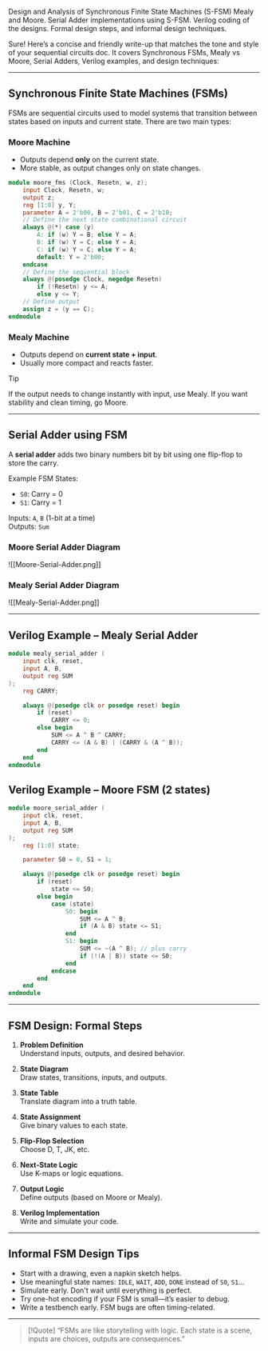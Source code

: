 Design and Analysis of Synchronous Finite State Machines (S-FSM) Mealy and Moore. Serial Adder implementations using S-FSM. Verilog coding of the designs. Formal design steps, and informal design techniques.

Sure! Here’s a concise and friendly write-up that matches the tone and style of your sequential circuits doc. It covers Synchronous FSMs, Mealy vs Moore, Serial Adders, Verilog examples, and design techniques:

---

## Synchronous Finite State Machines (FSMs)

FSMs are sequential circuits used to model systems that transition between states based on inputs and current state. There are two main types:

### Moore Machine

- Outputs depend **only** on the current state.
- More stable, as output changes only on state changes.

```verilog
module moore_fms (Clock, Resetn, w, z);
    input Clock, Resetn, w;
    output z;
    reg [1:0] y, Y;
    parameter A = 2'b00, B = 2'b01, C = 2'b10;
    // Define the next state combinational circuit
    always @(*) case (y)
        A: if (w) Y = B; else Y = A;
        B: if (w) Y = C; else Y = A;
        C: if (w) Y = C; else Y = A;
        default: Y = 2'b00;
    endcase
    // Define the sequential block
    always @(posedge Clock, negedge Resetn)
        if (!Resetn) y <= A;
        else y <= Y;
    // Define output
    assign z = (y == C);
endmodule
```

### Mealy Machine

- Outputs depend on **current state + input**.
- Usually more compact and reacts faster.

> [!Tip]
> If the output needs to change instantly with input, use Mealy.
> If you want stability and clean timing, go Moore.

---

## Serial Adder using FSM

A **serial adder** adds two binary numbers bit by bit using one flip-flop to store the carry.

Example FSM States:

- `S0`: Carry = 0
- `S1`: Carry = 1

Inputs: `A`, `B` (1-bit at a time)  
Outputs: `Sum`

### Moore Serial Adder Diagram

![[Moore-Serial-Adder.png]]

### Mealy Serial Adder Diagram

![[Mealy-Serial-Adder.png]]

---

## Verilog Example – Mealy Serial Adder

```verilog
module mealy_serial_adder (
    input clk, reset,
    input A, B,
    output reg SUM
);
    reg CARRY;

    always @(posedge clk or posedge reset) begin
        if (reset)
            CARRY <= 0;
        else begin
            SUM <= A ^ B ^ CARRY;
            CARRY <= (A & B) | (CARRY & (A ^ B));
        end
    end
endmodule
```

## Verilog Example – Moore FSM (2 states)

```verilog
module moore_serial_adder (
    input clk, reset,
    input A, B,
    output reg SUM
);
    reg [1:0] state;

    parameter S0 = 0, S1 = 1;

    always @(posedge clk or posedge reset) begin
        if (reset)
            state <= S0;
        else begin
            case (state)
                S0: begin
                    SUM <= A ^ B;
                    if (A & B) state <= S1;
                end
                S1: begin
                    SUM <= ~(A ^ B); // plus carry
                    if (!(A | B)) state <= S0;
                end
            endcase
        end
    end
endmodule
```

---

## FSM Design: Formal Steps

1. **Problem Definition**  
   Understand inputs, outputs, and desired behavior.

2. **State Diagram**  
   Draw states, transitions, inputs, and outputs.

3. **State Table**  
   Translate diagram into a truth table.

4. **State Assignment**  
   Give binary values to each state.

5. **Flip-Flop Selection**  
   Choose D, T, JK, etc.

6. **Next-State Logic**  
   Use K-maps or logic equations.

7. **Output Logic**  
   Define outputs (based on Moore or Mealy).

8. **Verilog Implementation**  
   Write and simulate your code.

---

## Informal FSM Design Tips

- Start with a drawing, even a napkin sketch helps.
- Use meaningful state names: `IDLE`, `WAIT`, `ADD`, `DONE` instead of `S0`, `S1`...
- Simulate early. Don't wait until everything is perfect.
- Try one-hot encoding if your FSM is small—it’s easier to debug.
- Write a testbench early. FSM bugs are often timing-related.

---

> [!Quote]
> “FSMs are like storytelling with logic. Each state is a scene, inputs are choices, outputs are consequences.”
